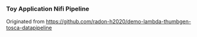 
### Toy Application Nifi Pipeline

Originated from <https://github.com/radon-h2020/demo-lambda-thumbgen-tosca-datapipeline>
